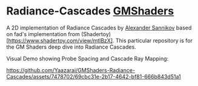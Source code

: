 # Radiance-Cascades [GMShaders](https://gmshaders.com)
A 2D implementation of Radiance Cascades by [Alexander Sannikov](https://drive.google.com/file/d/1L6v1_7HY2X-LV3Ofb6oyTIxgEaP4LOI6/view) based on fad's implementation from (Shadertoy)[https://www.shadertoy.com/view/mtlBzX]. This particular repository is for the GM Shaders deep dive into Radiance Cascades.


Visual Demo showing Probe Spacing and Cascade Ray Mapping:

https://github.com/Yaazarai/GMShaders-Radiance-Cascades/assets/7478702/69cbc31e-2b17-4642-bf81-666b843d51a1

